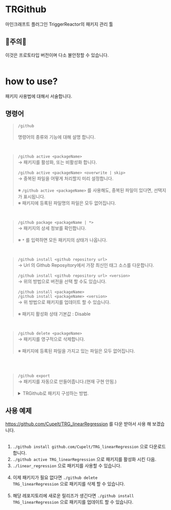 # TRGithub
마인크래프트 플러그인 TriggerReactor의 패키지 관리 툴
</br>
## 🚨주의🚨
이것은 프로토타입 버전이며 다소 불안정할 수 있습니다.
</br></br>
# how to use?
패키지 사용법에 대해서 서술합니다.
## 명령어
> `/github`</br></br>
명령어의 종류와 기능에 대해 설명 합니다.
</br>

> `/github active <packageName>`</br>
→ 패키지를 활성화, 또는 비활성화 합니다.</br></br>
`/github active <packageName> <overwrite | skip>`</br>
→ 중복된 파일을 어떻게 처리할지 미리 설정합니다.</br></br>
※ `/github active <packageName>` 를 사용해도, 중복된 파일이 있다면, 선택지가 표시됩니다.</br>
※ 패키지에 등록된 파일명의 파일은 모두 없어집니다.
</br>

> `/github package <packageName | *>`</br>
→ 패키지의 상세 정보를 확인합니다.</br></br>
※ `*` 를 입력하면 모든 패키지의 상태가 나옵니다.
</br>

> `/github install <github repository url>`</br>
→ Url 의 Github Reposyitory에서 가장 최신인 태그 소스를 다운합니다.</br></br>
`/github install <github repository url> <version>`</br>
→ 위의 방법으로 버전을 선택 할 수도 있습니다.</br></br>
`/github install <packageName>`</br>
`/github install <packageName> <version>`</br>
→ 위 방법으로 패키지를 업데이트 할 수 있습니다.</br></br>
※ 패키지 활성화 상태 기본값 : Disable</br>
</br>

> `/github delete <packageName>`</br>
→ 패키지를 영구적으로 삭제합니다.</br></br>
※ 패키지에 등록된 파일을 가지고 있는 파일은 모두 없어집니다.
</br>
</br>

<blockquote><code>/github export</code></br>
  → 패키지를 자동으로 만들어줍니다.(현재 구현 안됨.)</br></br>
  <details>
  <summary>TRGithub로 패키지 구성하는 방법.</summary>
  </br>
    <blockquote>
      반갑습니다! TRGithub로 패키지를 만들고 싶으시군요?!</br></br>
      TRGithub로 패키지를 만드는 가이드를 해드리겠습니다.</br>
      <h2>패키지 구성</h2>
      </br>패키지의 구성은 다음과 같습니다.</br></br>
      <code>package-info.json</code> 파일과,
      여러분이 만든 TriggerReactor 파일만 있으면 됩니다!</br></br>
      <code>package-info.json</code>의 구성은 다음과 같습니다.</br>
      <pre>
  {
    "info": {
      "name": "패키지명",
      "author" : "제작자",
      "description": "패키지 설명",
      "jdk" : "권장 자바버전",
      "mc_version" : "테스트된 마인크래프트 버전",
      "trg_version" : "테스트된 트리거 버전"
    },
    "triggers": {
      "CommandTrigger": [
        "트리거파일.trg",
        "트리거파일.json"
      ]
    }
  }
      </pre>
      위 코드는, 당신의 Repository 안의 CommandTrigger 디렉토리 안에 있는 <code>트리거파일.trg</code> 와 <code>트리거파일.json</code> 을 감지하고,</br>
      <code>./plugin/TriggerReactor/CommandTrigger</code>에 추가 하는 역할 을 해 줄 것입니다.</br></br>
      현재 TRGithub에서 지원하는 트리거는 다음과 같습니다.</br>
      <code>"CommandTrigger", "CustomTrigger", "Executor", "InventoryTrigger", "NamedTriggers", "Placeholder", "RepeatTrigger", "Other"</code></br></br>
      <code>"Other"</code>는 추가적으로 필요한 파일이 있을때, <code>./plugin/TriggerReactor/Other</code> 디렉토리에 추가해 줄 것입니다.</br>
      그러니 그게 맞게 코드를 짜는것도 중요하다고 할 수 있습니다.</br></br>
      <h2>릴리즈 생성</h2>
      모든 파일을 깃허브에 업로드 하였다면. 이제 릴리즈를 만들 차례입니다.</br></br>
      릴리즈탭에 들어간 다음 <code>Draft new Release</code> 를 클릭하고, 태그를 생성한 다음, (태그명이 패키지 버전이 됩니다.)</br>
      타이틀도 적어주고, <code>Publish Release</code>를 클릭합니다.</br></br>
      아직도 이해가 안된다면</br>
      여기 완벽한 예제가 있습니다!</br></br>
      <a href="https://github.com/Cupelt/TRG_linearRegression">Example Package</a></br></br>
      <code>./github install github.com/Cupelt/TRG_linearRegression</code> 으로 다운로드 할 수 있으며,</br>
      <code>./github active TRG_linearRegression</code> 으로 패키지를 활성화 시킨 다음</br>
      <code>./linear_regression</code> 으로 패키지를 사용할 수 있습니다.
    </blockquote>
  </details>
</blockquote>

## 사용 예제
https://github.com/Cupelt/TRG_linearRegression 를 다운 받아서 사용 해 보겠습니다.</br></br>
1. <code>./github install github.com/Cupelt/TRG_linearRegression</code> 으로 다운로드 합니다.</br>
2. <code>./github active TRG_linearRegression</code> 으로 패키지를 활성화 시킨 다음.</br>
3. <code>./linear_regression</code> 으로 패키지를 사용할 수 있습니다.</br></br>
4. 이제 패키지가 필요 없다면 <code>./github delete TRG_linearRegression</code> 으로 패키지를 삭제 할 수 있습니다.</br></br>
4. 해당 레포지토리에 새로운 릴리즈가 생긴다면 <code>./github install TRG_linearRegression</code> 으로 패키지를 업데이트 할 수 있습니다.
